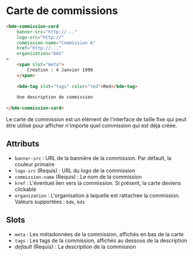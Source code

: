 # Carte de commissions

```html
<bde-commission-card
    banner-src="http://..."
    logo-src="http://"
    commission-name="Commission A"
    href="http://..."
    organization="bds"
>
    <span slot="meta">
        Création : 4 Janvier 1999
    </span>
    
    <bde-tag slot="tags" color="red">Red</bde-tag>
    
    Une description de commission
    
</bde-commission-card>
```

Le carte de commission est un élément de l'interface de taille fixe qui peut être utilisé pour afficher n'importe quel commission qui est déjà créée.

## Attributs

* `banner-src` : URL de la bannière de la commission. Par défault, la couleur primaire
* `logo-src` (Requis) : URL du logo de la commission
* `commission-name` (Requis) : Le nom de la commission
* `href` : L'éventuel lien vers la commission. Si présent, la carte deviens clickable
* `organization` : L'organisation à laquelle est rattachée la commission. Valeurs supportées : `bde`, `bds`

## Slots

* `meta` : Les métadonnées de la commission, affichés en bas de la carte
* `tags` : Les tags de la commission, affichés au dessous de la description
* *default* (Requis) : La description de la commission